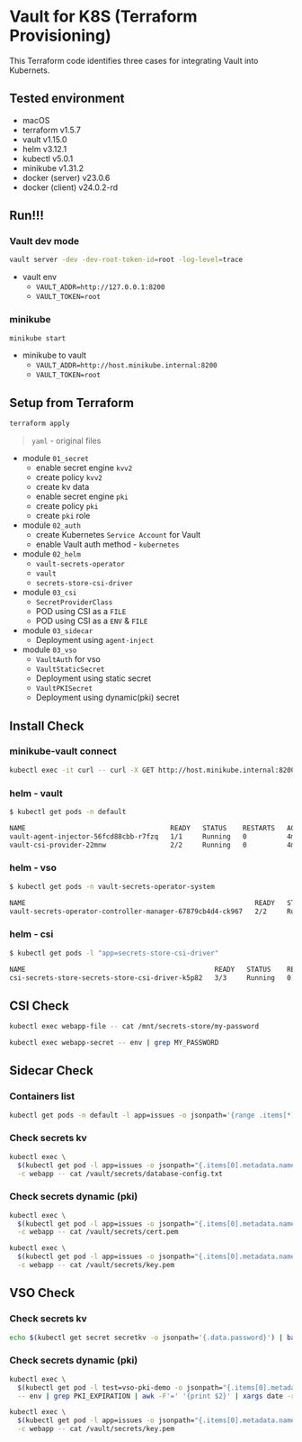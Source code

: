 # Vault for K8S (Terraform Provisioning)

This Terraform code identifies three cases for integrating Vault into Kubernets.

## Tested environment
- macOS
- terraform v1.5.7
- vault v1.15.0
- helm v3.12.1
- kubectl v5.0.1
- minikube v1.31.2
- docker (server) v23.0.6
- docker (client) v24.0.2-rd

## Run!!!

### Vault dev mode

```bash
vault server -dev -dev-root-token-id=root -log-level=trace
```

- vault env
  - `VAULT_ADDR=http://127.0.0.1:8200`
  - `VAULT_TOKEN=root`

### minikube

```bash
minikube start
```

- minikube to vault
  - `VAULT_ADDR=http://host.minikube.internal:8200`
  - `VAULT_TOKEN=root`

## Setup from Terraform

```bash
terraform apply
```

> `yaml` - original files

- module `01_secret`
  - enable secret engine `kvv2`
  - create policy `kvv2`
  - create kv data
  - enable secret engine `pki`
  - create policy `pki`
  - create `pki` role
- module `02_auth`
  - create Kubernetes `Service Account` for Vault
  - enable Vault auth method - `kubernetes`
- module `02_helm`
  - `vault-secrets-operator`
  - `vault`
  - `secrets-store-csi-driver`
- module `03_csi`
  - `SecretProviderClass`
  - POD using CSI as a `FILE`
  - POD using CSI as a `ENV` & `FILE`
- module `03_sidecar`
  - Deployment using `agent-inject`
- module `03_vso`
  - `VaultAuth` for vso
  - `VaultStaticSecret`
  - Deployment using static secret
  - `VaultPKISecret`
  - Deployment using dynamic(pki) secret

## Install Check

### minikube-vault connect

```bash
kubectl exec -it curl -- curl -X GET http://host.minikube.internal:8200/v1/sys/health
```

### helm - vault

```bash
$ kubectl get pods -n default

NAME                                    READY   STATUS    RESTARTS   AGE
vault-agent-injector-56fcd88cbb-r7fzq   1/1     Running   0          4m52s
vault-csi-provider-22mnw                2/2     Running   0          4m52s
```

### helm - vso

```bash
$ kubectl get pods -n vault-secrets-operator-system

NAME                                                         READY   STATUS    RESTARTS   AGE
vault-secrets-operator-controller-manager-67879cb4d4-ck967   2/2     Running   0          9m29s
```

### helm - csi

```bash
$ kubectl get pods -l "app=secrets-store-csi-driver"

NAME                                               READY   STATUS    RESTARTS   AGE
csi-secrets-store-secrets-store-csi-driver-k5p82   3/3     Running   0          3m32s
```

## CSI Check

```bash
kubectl exec webapp-file -- cat /mnt/secrets-store/my-password
```

```bash
kubectl exec webapp-secret -- env | grep MY_PASSWORD
```

## Sidecar Check

### Containers list

```bash
kubectl get pods -n default -l app=issues -o jsonpath='{range .items[*]}{"\n"}{.metadata.name}{"\t"}{.metadata.namespace}{"\t"}{range .spec.containers[*]}{.name}{"=>"}{.image}{","}{end}{end}'|sort|column -t
```

### Check secrets kv

```bash
kubectl exec \
  $(kubectl get pod -l app=issues -o jsonpath="{.items[0].metadata.name}") \
  -c webapp -- cat /vault/secrets/database-config.txt
```

### Check secrets dynamic (pki)

```bash
kubectl exec \
  $(kubectl get pod -l app=issues -o jsonpath="{.items[0].metadata.name}") \
  -c webapp -- cat /vault/secrets/cert.pem
```

```bash
kubectl exec \
  $(kubectl get pod -l app=issues -o jsonpath="{.items[0].metadata.name}") \
  -c webapp -- cat /vault/secrets/key.pem
```

## VSO Check

### Check secrets kv

```bash
echo $(kubectl get secret secretkv -o jsonpath='{.data.password}') | base64 -d
```

### Check secrets dynamic (pki)

```bash
kubectl exec \
  $(kubectl get pod -l test=vso-pki-demo -o jsonpath="{.items[0].metadata.name}") \
  -- env | grep PKI_EXPIRATION | awk -F'=' '{print $2}' | xargs date -r
```

```bash
kubectl exec \
  $(kubectl get pod -l app=issues -o jsonpath="{.items[0].metadata.name}") \
  -c webapp -- cat /vault/secrets/key.pem
```
